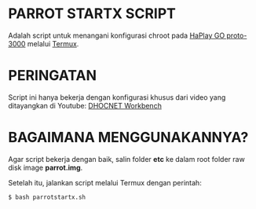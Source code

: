 # PARROT STARTX SCRIPT
Adalah script untuk menangani konfigurasi chroot pada [HaPlay GO proto-3000](https://www.dhocnet.work/2025/02/haplay-go-proto-3000-handheld-computer.html) melalui [Termux](https://f-droid.org/en/packages/com.termux).

# PERINGATAN
Script ini hanya bekerja dengan konfigurasi khusus dari video yang ditayangkan di Youtube: [DHOCNET Workbench](https://youtube.com/@dhocnetworkbench)

# BAGAIMANA MENGGUNAKANNYA?
Agar script bekerja dengan baik, salin folder **etc** ke dalam root folder raw disk image __parrot.img__.

Setelah itu, jalankan script melalui Termux dengan perintah:

`$ bash parrotstartx.sh`
